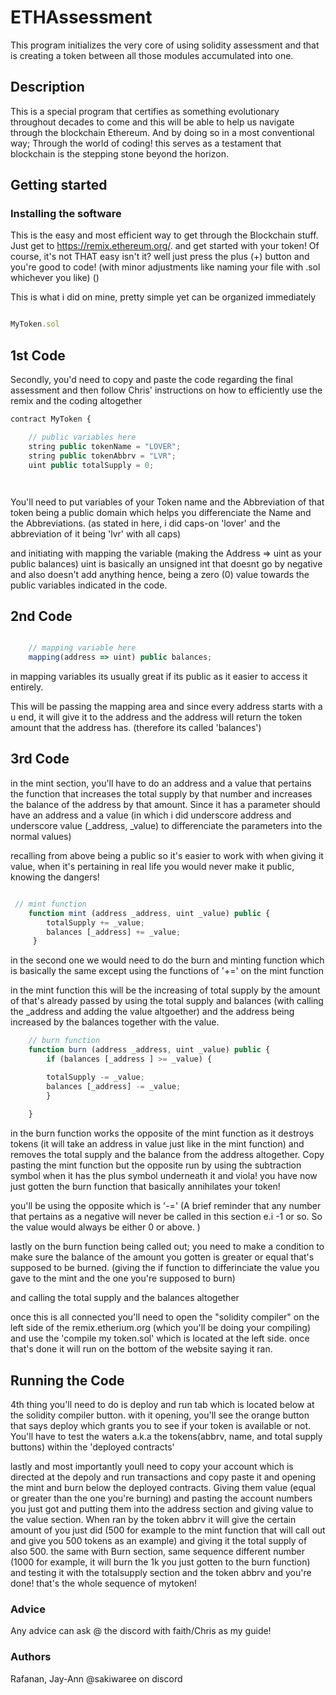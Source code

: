 # ETHAssessment

This program initializes the very core of using solidity assessment and that is creating a token between all those modules accumulated into one.

## Description

This is a special program that certifies as something evolutionary throughout decades to come and this will be able to help us navigate through the blockchain Ethereum. And by doing so in a most conventional way; Through the world of coding! this serves as a testament that blockchain is the stepping stone beyond the horizon.

## Getting started
 ### Installing the software
   This is the easy and most efficient way to get through the Blockchain stuff. Just get to https://remix.ethereum.org/. and get started with your token! Of course, it's not THAT easy isn't it? well just press the plus (+) button and you're good to code! (with minor adjustments like naming your file with .sol whichever you like) ()

   This is what i did on mine, pretty simple yet can be organized immediately
```javascript

MyToken.sol

   ```

## 1st Code

   Secondly, you'd need to copy and paste the code regarding the final assessment and then follow Chris' instructions on how to efficiently use the remix and the coding altogether

```javascript
contract MyToken {

    // public variables here
    string public tokenName = "LOVER";
    string public tokenAbbrv = "LVR";
    uint public totalSupply = 0;




```

You'll need to put variables of your Token name and the Abbreviation of that token being a public domain which helps you differenciate the Name and the Abbreviations. (as stated in here, i did caps-on 'lover' and the abbreviation of it being 'lvr' with all caps) 

and initiating with mapping the variable (making the Address => uint as your public balances) 
uint is basically an unsigned int that doesnt go by negative and also doesn't add anything hence, being a zero (0) value towards the public variables indicated in the code.

## 2nd Code


```javascript

    // mapping variable here
    mapping(address => uint) public balances;

```
in mapping variables its usually great if its public as it easier to access it entirely.

This will be passing the mapping area and since every address starts with a u end, it will give it to the address and the address will return the token amount that the address has.
(therefore its called 'balances')

## 3rd Code

in the mint section, you'll have to do an address and a value that pertains the function that increases the total supply by that number and increases the balance of the address by that amount. Since it has a parameter should have an address and a value (in which i did underscore address and underscore value (_address, _value) to differenciate the parameters into the normal values)

recalling from above being a public so it's easier to work with when giving it value, when it's pertaining in real life you would never make it public, knowing the dangers!

```javascript

 // mint function
    function mint (address _address, uint _value) public {
        totalSupply += _value;
        balances [_address] += _value;
     }
```
in the second one we would need to do the burn and minting function which is basically the same except using the functions of  '+=' on the mint function 

in the mint function this will be the increasing of total supply by the amount of that's already passed by using the total supply and balances (with calling the _address and adding the value altgoether) and the address being increased by the balances together with the value. 



```javascript
    // burn function
    function burn (address _address, uint _value) public {
        if (balances [_address ] >= _value) {

        totalSupply -= _value;
        balances [_address] -= _value;
        }
        
    }

```

in the burn function works the opposite of the mint function as it destroys tokens (it will take an address in value just like in the mint function) and removes the total supply and the balance from the address altogether. Copy pasting the mint function but the opposite run by using the subtraction symbol when it has the plus symbol underneath it and viola! you have now just gotten the burn function that basically annihilates your token!

you'll be using the opposite which is '-=' (A brief reminder that any number that pertains as a negative will never be called in this section e.i -1 or so. So the value would always be either 0 or above. )

lastly on the burn function being called out; you need to make a condition to make sure the balance of the amount you gotten is greater or equal that's supposed to be burned.
(giving the if function to differinciate the value you gave to the mint and the one you're supposed to burn)

and calling the total supply and the balances altogether

once this is all connected you'll need to open the "solidity compiler" on the left side of the remix.etherium.org (which you'll be doing your compiling) and use the 'compile my token.sol' which is located at the left side. once that's done it will run on the bottom of the website saying it ran. 


## Running the Code


4th thing you'll need to do is deploy and run tab which is located below at the solidity compiler button. with it opening, you'll see the orange button that says deploy which grants you to see if your token is available or not. You'll have to test the waters a.k.a the tokens(abbrv, name, and total supply buttons) within the 'deployed contracts'

lastly and most importantly youll need to copy your account which is directed at the depoly and run transactions and copy paste it and opening the mint and burn below the deployed contracts. Giving them value (equal or greater than the one you're burning) and pasting the account numbers you just got and putting them into the address section and giving value to the value section. When ran by the token abbrv it will give the certain amount of you just did (500 for example to the mint function that will call out and give you 500 tokens as an example) and giving it the total supply of also 500. the same with Burn section, same sequence different number (1000 for example, it will burn the 1k you just gotten to the burn function) and testing it with the totalsupply section and the token abbrv and you're done! that's the whole sequence of mytoken! 


   ### Advice
   Any advice can ask @ the discord with faith/Chris as my guide!

   ### Authors
   Rafanan, Jay-Ann
   @sakiwaree on discord
